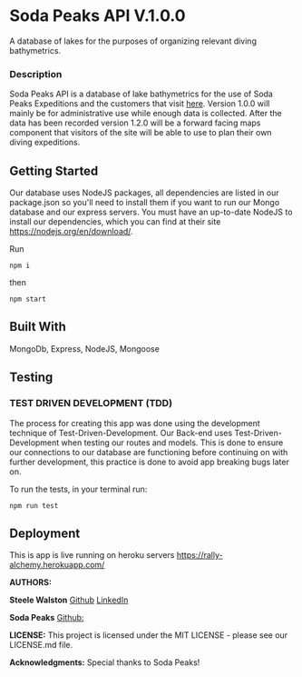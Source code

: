 # Soda Peaks API V.1.0.0

A database of lakes for the purposes of organizing relevant diving bathymetrics.

### Description
Soda Peaks API is a database of lake bathymetrics for the use of Soda Peaks Expeditions and the customers that visit [here](www.sodapeaks.com). Version 1.0.0 will mainly be for administrative use while enough data is collected. After the data has been recorded version 1.2.0 will be a forward facing maps component that visitors of the site will be able to use to plan their own diving expeditions. 

## Getting Started
Our database uses NodeJS packages, all dependencies are listed in our package.json so you'll need to install them if you want to run our Mongo database and our express servers. You must have an up-to-date NodeJS to install our dependencies, which you can find at their site https://nodejs.org/en/download/.     

Run

    npm i

then

    npm start

## Built With

  MongoDb, Express, NodeJS, Mongoose

## Testing

### TEST DRIVEN DEVELOPMENT (TDD)
The process for creating this app was done using the development technique of Test-Driven-Development. Our Back-end uses Test-Driven-Development when testing our routes and models. This is done to ensure our connections to our database are functioning before continuing on with further development, this practice is done to avoid app breaking bugs later on.

To run the tests, in your terminal run:

`npm run test`

## Deployment
This is app is live running on heroku servers https://rally-alchemy.herokuapp.com/ 
                     

**AUTHORS:**

**Steele Walston** [Github](https://github.com/SteeleWalston) [LinkedIn](https://www.linkedin.com/in/steelewalston/)


**Soda Peaks** [Github:](https://github.com/SodaPeaks/LakeAPI)



**LICENSE:**
This project is licensed under the MIT LICENSE - please see our LICENSE.md file.

**Acknowledgments:**
Special thanks to Soda Peaks!
